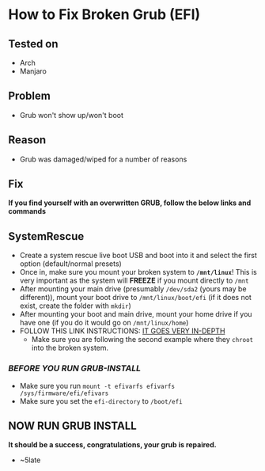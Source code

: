 # How to Fix Broken Grub (EFI)

## Tested on 

- Arch
- Manjaro

## Problem

- Grub won't show up/won't boot

## Reason

- Grub was damaged/wiped for a number of reasons

## Fix

**If you find yourself with an overwritten GRUB, follow the below links and commands**

## SystemRescue

- Create a system rescue live boot USB and boot into it and select the first option (default/normal presets)
- Once in, make sure you mount your broken system to **``/mnt/linux``**! This is very important as the system will **FREEZE** if you mount directly to ``/mnt``
- After mounting your main drive (presumably ``/dev/sda2`` (yours may be different)), mount your boot drive to ``/mnt/linux/boot/efi`` (if it does not exist, create the folder with ``mkdir``)
- After mounting your boot and main drive, mount your home drive if you have one (if you do it would go on ``/mnt/linux/home``)
- FOLLOW THIS LINK INSTRUCTIONS: [IT GOES VERY IN-DEPTH](https://www.system-rescue.org/disk-partitioning/Repairing-a-damaged-Grub/)
    - Make sure you are following the second example where they ``chroot`` into the broken system.

### ***BEFORE YOU RUN GRUB-INSTALL***

- Make sure you run ``mount -t efivarfs efivarfs /sys/firmware/efi/efivars``
- Make sure you set the ``efi-directory`` to ``/boot/efi``

## NOW RUN GRUB INSTALL

**It should be a success, congratulations, your grub is repaired.**

- ~5late